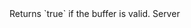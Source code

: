 <function name="IsValid" parent="bf_read" type="classfunc">
	<description>
		Returns `true` if the buffer is valid.
		<added version="0.4"></added>
	</description>
	<realm>Server</realm>
	<rets>
		<ret name="" type="boolean"></ret>
	</rets>
</function>